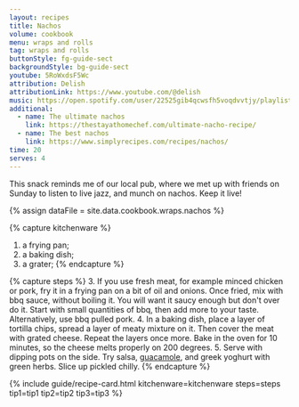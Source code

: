 ```yaml
---
layout: recipes
title: Nachos
volume: cookbook
menu: wraps and rolls
tag: wraps and rolls
buttonStyle: fg-guide-sect
backgroundStyle: bg-guide-sect
youtube: 5RoWxdsF5Wc
attribution: Delish
attributionLink: https://www.youtube.com/@delish
music: https://open.spotify.com/user/22525gib4qcwsfh5voqdvvtjy/playlist/3S27FVyoU8hLs4oJqahkkO?si=5OJ0eb_iSk6mKW-Yw42i4w
additional:
  - name: The ultimate nachos
    link: https://thestayathomechef.com/ultimate-nacho-recipe/
  - name: The best nachos
    link: https://www.simplyrecipes.com/recipes/nachos/
time: 20
serves: 4
---
```


This snack reminds me of our local pub, where we met up with friends on Sunday to listen to live jazz, and munch on nachos. Keep it live!
<!-- excerpt-end -->

{% assign dataFile = site.data.cookbook.wraps.nachos %}

{% capture kitchenware %}
1. a frying pan;
2. a baking dish;
3. a grater;
{% endcapture %}

{% capture steps %}
3. If you use fresh meat, for example minced chicken or pork, fry it in a frying pan on a bit of oil and onions. Once fried, mix with bbq sauce, without boiling it. You will want it saucy enough but don't over do it. Start with small quantities of bbq, then add more to your taste. Alternatively, use bbq pulled pork.
4. In a baking dish, place a layer of tortilla chips, spread a layer of meaty mixture on it. Then cover the meat with grated cheese. Repeat the layers once more. Bake in the oven for 10 minutes, so the cheese melts properly on 200 degrees.
5.  Serve with dipping pots on the side. Try salsa, [guacamole](../../../../salads/2021/01/11/guacamole.html), and greek yoghurt with green herbs. Slice up pickled chilly.
{% endcapture %}

{% include guide/recipe-card.html kitchenware=kitchenware steps=steps tip1=tip1 tip2=tip2 tip3=tip3 %}